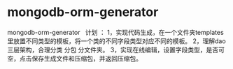 # mongodb-orm-generator
mongodb-orm-generator
 
计划 ：
1，实现代码生成，在一个文件夹templates里放置不同类型的模板，将一个类的不同字段类型对应不同的模板。
2，理解dao 三层架构，合理分类 分包 分文件夹。
3，实现在线编辑，设置字段类型，是否可空，点击保存生成文件和压缩包，并返回压缩包。
